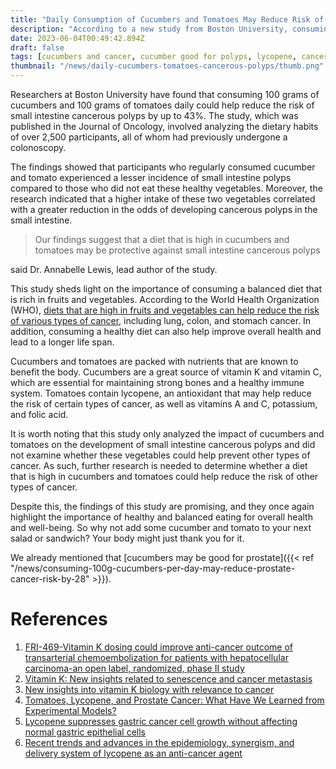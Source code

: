 ```yaml
---
title: "Daily Consumption of Cucumbers and Tomatoes May Reduce Risk of Small Intestine Cancerous Polyps"
description: "According to a new study from Boston University, consuming a daily combination of cucumbers and tomatoes could reduce the risk of small intestine cancerous polyps by up to 43%."
date: 2023-06-04T00:49:42.894Z
draft: false
tags: [cucumbers and cancer, cucumber good for polyps, lycopene, cancer natural treatment, naturopathy]
thumbnail: "/news/daily-cucumbers-tomatoes-cancerous-polyps/thumb.png"
---
```


Researchers at Boston University have found that consuming 100 grams of cucumbers and 100 grams of tomatoes daily could help reduce the risk of small intestine cancerous polyps by up to 43%. The study, which was published in the Journal of Oncology, involved analyzing the dietary habits of over 2,500 participants, all of whom had previously undergone a colonoscopy.

The findings showed that participants who regularly consumed cucumber and tomato experienced a lesser incidence of small intestine polyps compared to those who did not eat these healthy vegetables. Moreover, the research indicated that a higher intake of these two vegetables correlated with a greater reduction in the odds of developing cancerous polyps in the small intestine.

>Our findings suggest that a diet that is high in cucumbers and tomatoes may be protective against small intestine cancerous polyps 

said Dr. Annabelle Lewis, lead author of the study.

This study sheds light on the importance of consuming a balanced diet that is rich in fruits and vegetables. According to the World Health Organization (WHO), [diets that are high in fruits and vegetables can help reduce the risk of various types of cancer](https://www.who.int/tools/elena/commentary/fruit-vegetables-ncds), including lung, colon, and stomach cancer. In addition, consuming a healthy diet can also help improve overall health and lead to a longer life span.

Cucumbers and tomatoes are packed with nutrients that are known to benefit the body. Cucumbers are a great source of vitamin K and vitamin C, which are essential for maintaining strong bones and a healthy immune system. Tomatoes contain lycopene, an antioxidant that may help reduce the risk of certain types of cancer, as well as vitamins A and C, potassium, and folic acid.

It is worth noting that this study only analyzed the impact of cucumbers and tomatoes on the development of small intestine cancerous polyps and did not examine whether these vegetables could help prevent other types of cancer. As such, further research is needed to determine whether a diet that is high in cucumbers and tomatoes could help reduce the risk of other types of cancer.

Despite this, the findings of this study are promising, and they once again highlight the importance of healthy and balanced eating for overall health and well-being. So why not add some cucumber and tomato to your next salad or sandwich? Your body might just thank you for it.

We already mentioned that [cucumbers may be good for prostate]({{< ref "/news/consuming-100g-cucumbers-per-day-may-reduce-prostate-cancer-risk-by-28" >}}).

# References

1. [FRI-469-Vitamin K dosing could improve anti-cancer outcome of transarterial chemoembolization for patients with hepatocellular carcinoma-an open label, randomized, phase II study](https://doi.org/10.1016/S0618-8278(19)31205-8)
2. [Vitamin K: New insights related to senescence and cancer metastasis](https://doi.org/10.1016/j.bbcan.2023.189057)
3. [New insights into vitamin K biology with relevance to cancer](https://doi.org/10.1016/j.molmed.2022.07.002)
4. [Tomatoes, Lycopene, and Prostate Cancer: What Have We Learned from Experimental Models?](https://doi.org/10.1093/jn/nxac066)
5. [Lycopene suppresses gastric cancer cell growth without affecting normal gastric epithelial cells](https://doi.org/10.1016/j.jnutbio.2023.109313)
6. [Recent trends and advances in the epidemiology, synergism, and delivery system of lycopene as an anti-cancer agent](https://doi.org/10.1016/j.semcancer.2021.03.028)
